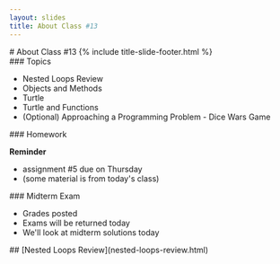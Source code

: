 ```yaml
---
layout: slides
title: About Class #13 
---
```

<section markdown="block" class="title-slide">
# About Class #13
{% include title-slide-footer.html %}
</section>

<section markdown="block">
### Topics

* Nested Loops Review
* Objects and Methods
* Turtle
* Turtle and Functions
* (Optional) Approaching a Programming Problem -  Dice Wars Game
</section>


<section markdown="block">
### Homework 

__Reminder__

* assignment #5 due on Thursday
* (some material is from today's class)

</section>

<section markdown="block">
### Midterm Exam

* Grades posted
* Exams will be returned today
* We'll look at midterm solutions today

</section>

<!--
<section markdown="block">
### Homework

* [Homework #4](../../schedule.html#homework4) (on loops: exclaim.py, dice.py, etc.) grading delayed, but should be finished this evening.
* [Homework #5](../../schedule.html#homework5) (on nested loops: roll_a_seven.py, slashes.py, etc.) is due __today, Monday, 10/21__.
* [Homework #6](../../schedule.html#homework6) (on turtle and value returning functions) files are posted (due next Monday, 10/28).
</section>


<section markdown="block">
### Midterm and Midterm Grades

* midterms were returned last class; if you didn't receive yours, see me after class or send me an email
* midterm grades will be posted by the end of October, and they will be based on:
	* graded homework
	* midterm exam #1
</section>
-->


<section markdown="block">
## [Nested Loops Review](nested-loops-review.html)
</section>
